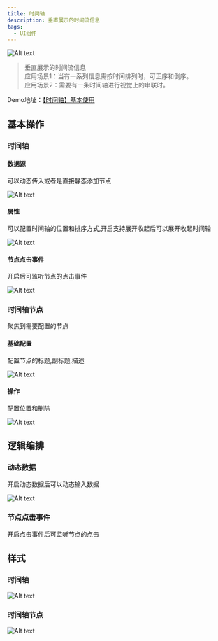 ```yaml
---
title: 时间轴
description: 垂直展示的时间流信息
tags:
  - UI组件
---
```

![Alt text](img/image.png)
> 垂直展示的时间流信息\
> 应用场景1：当有一系列信息需按时间排列时，可正序和倒序。\
> 应用场景2：需要有一条时间轴进行视觉上的串联时。

Demo地址：[【时间轴】基本使用](https://my.mybricks.world/mybricks-app-pcspa/index.html?id=514748888363077)

## 基本操作

### 时间轴

#### 数据源

可以动态传入或者是直接静态添加节点

![Alt text](img/image-1.png)

#### 属性

可以配置时间轴的位置和排序方式,开启支持展开收起后可以展开收起时间轴

![Alt text](img/image-2.png)

#### 节点点击事件

开启后可监听节点的点击事件

![Alt text](img/image-3.png)

### 时间轴节点

聚焦到需要配置的节点

#### 基础配置

配置节点的标题,副标题,描述

![Alt text](img/image-4.png)

#### 操作

配置位置和删除

![Alt text](img/image-5.png)

## 逻辑编排

### 动态数据

开启动态数据后可以动态输入数据

![Alt text](img/image-6.png)

### 节点点击事件

开启点击事件后可监听节点的点击

## 样式

### 时间轴

![Alt text](img/image-7.png)

### 时间轴节点

![Alt text](img/image-8.png)
